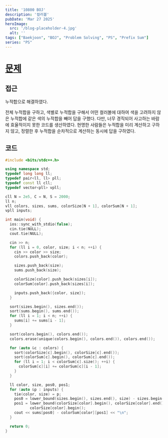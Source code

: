 ```yaml
---
title: '10800 BOJ'
description: '컬러볼'
pubDate: 'Mar 27 2025'
heroImage:
  src: '/blog-placeholder-4.jpg'
  alt: ''
tags: ["Baekjoon", "BOJ", "Problem Solving", "PS", "Prefix Sum"]
series: "PS"
---
```


# [문제](https://www.acmicpc.net/problem/10800)

## 접근

누적합으로 해결하였다.

전체 누적합을 구하고, 색별로 누적합을 구해서 어떤 컬러볼에 대하여 색을 고려하지 않은 누적합에 같은 색의 누적합을 빼어
답을 구했다.
다만, 너무 경직되어 사고하는 바람에 효율적이지 못한 코드를 생산하였다.
현명한 사람들은 누적합을 미리 계산하고 구하지 않고, 정렬한 후 누적합을 순차적으로 계산하는 동시에 답을 구하였다.

## 코드

```c++
#include <bits/stdc++.h>

using namespace std;
typedef long long ll;
typedef pair<ll, ll> pll;
typedef const ll cll;
typedef vector<pll> vpll;

cll N = 2e5, C = N, S = 2000;
ll n;
vll colors, sizes, sums, colorSize[N + 1], colorSum[N + 1];
vpll inputs;

int main(void) {
  ios::sync_with_stdio(false);
  cin.tie(NULL);
  cout.tie(NULL);

  cin >> n;
  for (ll i = 0, color, size; i < n; ++i) {
    cin >> color >> size;
    colors.push_back(color);

    sizes.push_back(size);
    sums.push_back(size);

    colorSize[color].push_back(sizes[i]);
    colorSum[color].push_back(sizes[i]);

    inputs.push_back({color, size});
  }

  sort(sizes.begin(), sizes.end());
  sort(sums.begin(), sums.end());
  for (ll i = 1; i < n; ++i) {
    sums[i] += sums[i - 1];
  }

  sort(colors.begin(), colors.end());
  colors.erase(unique(colors.begin(), colors.end()), colors.end());

  for (auto &c : colors) {
    sort(colorSize[c].begin(), colorSize[c].end());
    sort(colorSum[c].begin(), colorSum[c].end());
    for (ll i = 1; i < colorSum[c].size(); ++i) {
      colorSum[c][i] += colorSum[c][i - 1];
    }
  }

  ll color, size, pos0, pos1;
  for (auto &p : inputs) {
    tie(color, size) = p;
    pos0 = lower_bound(sizes.begin(), sizes.end(), size) - sizes.begin();
    pos1 = lower_bound(colorSize[color].begin(), colorSize[color].end(), size) -
           colorSize[color].begin();
    cout << sums[pos0] - colorSum[color][pos1] << "\n";
  }

  return 0;
}
```